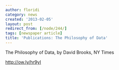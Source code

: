 ```yaml
---
author: floridi
category: news
created: '2013-02-05'
layout: post
redirect_from: [/node/244/]
tags: [newspaper article]
title: 'Publications: The Philosophy of Data'
---
```

The Philosophy of Data, by David Brooks, NY Times

<http://ow.ly/hr9yI>

